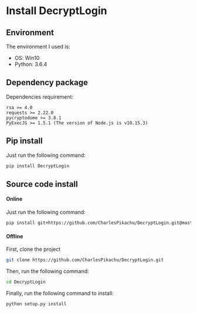 # Install DecryptLogin

## Environment
The environment I used is:
- OS: Win10
- Python: 3.6.4

## Dependency package 
Dependencies requirement:
```
rsa >= 4.0
requests >= 2.22.0
pycryptodome >= 3.8.1
PyExecJS >= 1.5.1 (The version of Node.js is v10.15.3)
```

## Pip install
Just run the following command:
```sh
pip install DecryptLogin
```

## Source code install
#### Online
Just run the following command:
```sh
pip install git+https://github.com/CharlesPikachu/DecryptLogin.git@master
```
#### Offline
First, clone the project
```sh
git clone https://github.com/CharlesPikachu/DecryptLogin.git
```
Then, run the following command:
```sh
cd DecryptLogin
```
Finally, run the following command to install:
```sh
python setup.py install
```